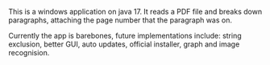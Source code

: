 This is a windows application on java 17. It reads a PDF file and breaks down paragraphs, attaching the page number that the paragraph was on.

Currently the app is barebones, future implementations include: string exclusion, better GUI, auto updates, official installer, graph and image recognision.
